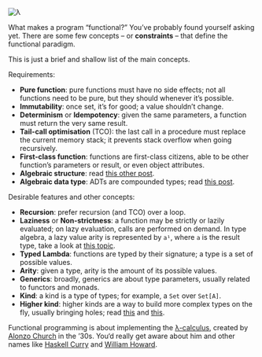 ![λ](//cacilhas.info/img/lambda.png)

What makes a program “functional?” You’ve probably found yourself asking yet. There are some few concepts – or **constraints** – that define the functional paradigm.

This is just a brief and shallow list of the main concepts.

Requirements:

*   **Pure function**: pure functions must have no side effects; not all functions need to be pure, but they should whenever it’s possible.
*   **Immutability**: once set, it’s for good; a value shouldn’t change.
*   **Determinism** or **Idempotency**: given the same parameters, a function must return the very same result.
*   **Tail-call optimisation** (TCO): the last call in a procedure must replace the current memory stack; it prevents stack overflow when going recursively.
*   **First-class function**: functions are first-class citizens, able to be other function’s parameters or result, or even object attributes.
*   **Algebraic structure**: read [this other post](/2020/10/algebra.html).
*   **Algebraic data type**: ADTs are compounded types; read [this post](/2020/10/type-isomorphism.html#algebraic-data-types).

Desirable features and other concepts:

*   **Recursion**: prefer recursion (and TCO) over a loop.
*   **Laziness** or **Non-strictness**: a function may be strictly or lazily evaluated; on lazy evaluation, calls are performed on demand. In type algebra, a lazy value arity is represented by `a¹`, where `a` is the result type, take a look at [this topic](/2020/10/type-isomorphism.html#algebraic-data-types).
*   **Typed Lambda**: functions are typed by their signature; a type is a set of possible values.
*   **Arity**: given a type, arity is the amount of its possible values.
*   **Generics**: broadly, generics are about type parameters, usually related to functors and monads.
*   **Kind**: a kind is a type of types; for example, a `Set` over `Set[A]`.
*   **Higher kind**: higher kinds are a way to build more complex types on the fly, usually bringing holes; read [this](https://dotty.epfl.ch/docs/internals/higher-kinded-v2.html) and [this](https://github.com/typelevel/kind-projector#function-syntax).

Functional programming is about implementing the [λ-calculus](http://www.cse.chalmers.se/research/group/logic/TypesSS05/Extra/geuvers.pdf), created by [Alonzo Church](https://johnmacfarlane.net/church.html) in the ’30s. You‘d really get aware about him and other names like [Haskell Curry](https://iep.utm.edu/curry/) and [William Howard](https://peoplepill.com/people/william-alvin-howard/).